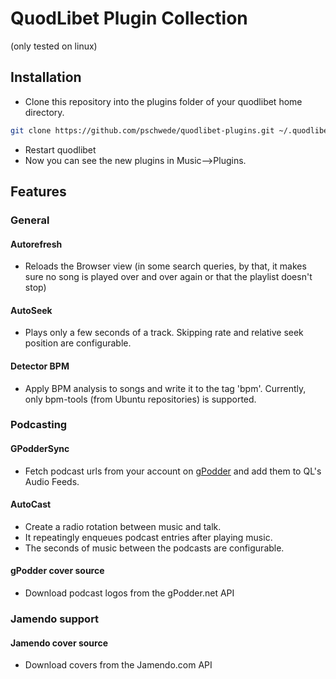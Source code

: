 # QuodLibet Plugin Collection

(only tested on linux)

## Installation

* Clone this repository into the plugins folder of your quodlibet home directory.

```bash
git clone https://github.com/pschwede/quodlibet-plugins.git ~/.quodlibet/plugins/
```

* Restart quodlibet
* Now you can see the new plugins in Music-->Plugins.


## Features

### General

#### Autorefresh
* Reloads the Browser view (in some search queries, by that,
  it makes sure no song is played over and over again or that the playlist
  doesn't stop)

#### AutoSeek
* Plays only a few seconds of a track. Skipping rate and relative
  seek position are configurable.

#### Detector BPM
* Apply BPM analysis to songs and write it to the tag 'bpm'.
	Currently, only bpm-tools (from Ubuntu repositories) is supported.


### Podcasting

#### GPodderSync
* Fetch podcast urls from your account on [gPodder](http://gpodder.net) and add
	them to QL's Audio Feeds.

#### AutoCast
* Create a radio rotation between music and talk.
* It repeatingly enqueues podcast entries after playing music.
* The seconds of music between the podcasts are configurable.

#### gPodder cover source
* Download podcast logos from the gPodder.net API


### Jamendo support

#### Jamendo cover source
* Download covers from the Jamendo.com API
